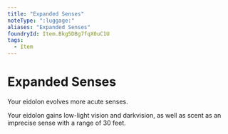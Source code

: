 ```yaml
---
title: "Expanded Senses"
noteType: ":luggage:"
aliases: "Expanded Senses"
foundryId: Item.Bkg5DBg7fqX0uC1U
tags:
  - Item
---
```


# Expanded Senses

Your eidolon evolves more acute senses.

Your eidolon gains low-light vision and darkvision, as well as scent as an imprecise sense with a range of 30 feet.
